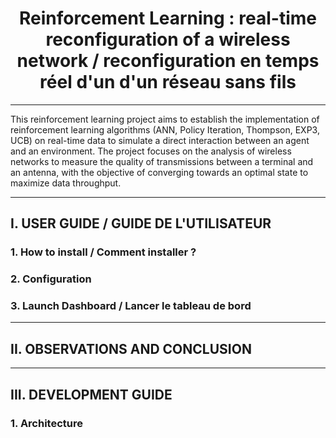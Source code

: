 # <center>Reinforcement Learning : real-time reconfiguration of a wireless network / reconfiguration en temps réel d'un d'un réseau sans fils </center>

---

This reinforcement learning project aims to establish the implementation of reinforcement learning algorithms (ANN, Policy Iteration, Thompson, EXP3, UCB) on real-time data to simulate a direct interaction between an agent and an environment. The project focuses on the analysis of wireless networks to measure the quality of transmissions between a terminal and an antenna, with the objective of converging towards an optimal state to maximize data throughput.

---

## I. USER GUIDE / GUIDE DE L'UTILISATEUR

### 1. How to install / Comment installer ?
### 2. Configuration
### 3. Launch Dashboard / Lancer le tableau de bord

--- 

## II. OBSERVATIONS AND CONCLUSION

---

## III. DEVELOPMENT GUIDE
### 1. Architecture